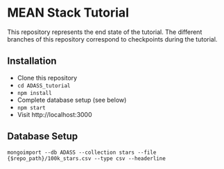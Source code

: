 # MEAN Stack Tutorial

This repository represents the end state of the tutorial.  The different branches of this repository correspond to checkpoints during the tutorial.   

## Installation
- Clone this repository
- `cd ADASS_tutorial`
- `npm install`
- Complete database setup (see below)
- `npm start`
- Visit http://localhost:3000

## Database Setup
`mongoimport --db ADASS --collection stars --file {$repo_path}/100k_stars.csv --type csv --headerline`
